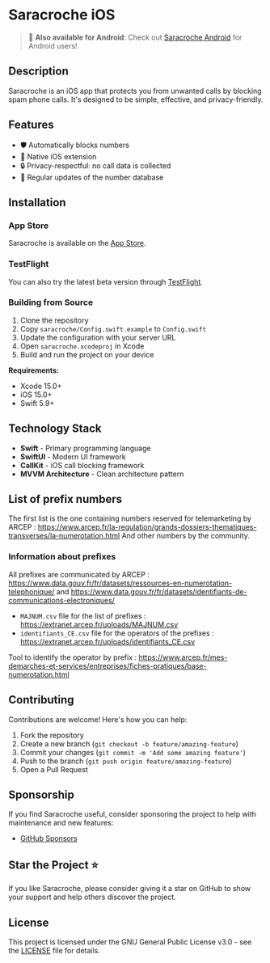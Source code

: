 # Saracroche iOS

> 🤖 **Also available for Android**: Check out [Saracroche Android](https://github.com/cbouvat/saracroche-android) for Android users!

## Description

Saracroche is an iOS app that protects you from unwanted calls by blocking spam phone calls. It's designed to be simple, effective, and privacy-friendly.

## Features

- 🛡️ Automatically blocks numbers
- 📱 Native iOS extension
- 🔒 Privacy-respectful: no call data is collected
- 🔄 Regular updates of the number database

## Installation

### App Store
Saracroche is available on the [App Store](https://apps.apple.com/app/saracroche/id6743679292).

### TestFlight
You can also try the latest beta version through [TestFlight](https://testflight.apple.com/join/CFCjF6d2).

### Building from Source
1. Clone the repository
2. Copy `saracroche/Config.swift.example` to `Config.swift`
3. Update the configuration with your server URL
4. Open `saracroche.xcodeproj` in Xcode
5. Build and run the project on your device

**Requirements:**
- Xcode 15.0+
- iOS 15.0+
- Swift 5.9+

## Technology Stack

- **Swift** - Primary programming language
- **SwiftUI** - Modern UI framework
- **CallKit** - iOS call blocking framework
- **MVVM Architecture** - Clean architecture pattern

## List of prefix numbers

The first list is the one containing numbers reserved for telemarketing by ARCEP : https://www.arcep.fr/la-regulation/grands-dossiers-thematiques-transverses/la-numerotation.html
And other numbers by the community.

### Information about prefixes

All prefixes are communicated by ARCEP : https://www.data.gouv.fr/fr/datasets/ressources-en-numerotation-telephonique/ and https://www.data.gouv.fr/fr/datasets/identifiants-de-communications-electroniques/
- `MAJNUM.csv` file for the list of prefixes : https://extranet.arcep.fr/uploads/MAJNUM.csv
- `identifiants_CE.csv` file for the operators of the prefixes : https://extranet.arcep.fr/uploads/identifiants_CE.csv

Tool to identify the operator by prefix : https://www.arcep.fr/mes-demarches-et-services/entreprises/fiches-pratiques/base-numerotation.html

## Contributing

Contributions are welcome! Here's how you can help:

1. Fork the repository
2. Create a new branch (`git checkout -b feature/amazing-feature`)
3. Commit your changes (`git commit -m 'Add some amazing feature'`)
4. Push to the branch (`git push origin feature/amazing-feature`)
5. Open a Pull Request

## Sponsorship

If you find Saracroche useful, consider sponsoring the project to help with maintenance and new features:

- [GitHub Sponsors](https://github.com/sponsors/cbouvat)

## Star the Project ⭐

If you like Saracroche, please consider giving it a star on GitHub to show your support and help others discover the project.

## License

This project is licensed under the GNU General Public License v3.0 - see the [LICENSE](LICENSE) file for details.
